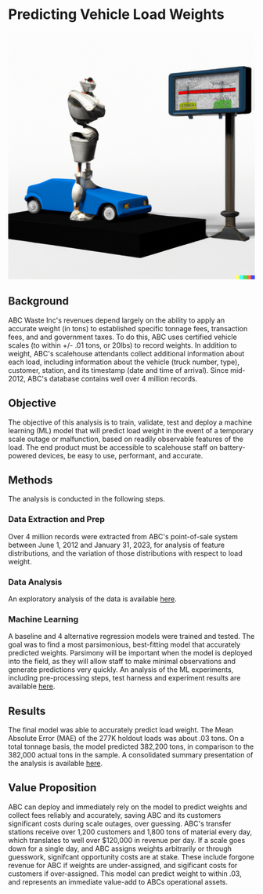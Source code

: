 # Predicting Vehicle Load Weights
![image](https://github.com/joelmsherman/Predicting-Load-Weight/blob/master/Images/ReadmeTitle.png)

## Background
ABC Waste Inc's revenues depend largely on the ability to apply an accurate weight (in tons) to established specific tonnage fees, transaction fees, and and government taxes.  To do this, ABC uses certified vehicle scales (to within +/- .01 tons, or 20lbs) to record weights. In addition to weight, ABC's scalehouse attendants collect additional information about each load, including information about the vehicle (truck number, type), customer, station, and its timestamp (date and time of arrival).  Since mid-2012, ABC's database contains well over 4 million records.

## Objective
The objective of this analysis is to train, validate, test and deploy a machine learning (ML) model that will predict load weight in the event of a temporary scale outage or malfunction, based on readily observable features of the load.  The end product must be accessible to scalehouse staff on battery-powered devices, be easy to use, performant, and accurate.  

## Methods
The analysis is conducted in the following steps.

### Data Extraction and Prep
Over 4 million records were extracted from ABC's point-of-sale system between June 1, 2012 and January 31, 2023, for analysis of feature distributions, and the variation of those distributions with respect to load weight.  

### Data Analysis
An exploratory analysis of the data is available [here](https://app.hex.tech/5b266aaf-b343-4ae7-bdea-218e8fe3001f/app/ebbe87e0-62ac-4086-b362-3a2fada84f9b/latest).

### Machine Learning
A baseline and 4 alternative regression models were trained and tested.  The goal was to find a most parsimonious, best-fitting model that accurately predicted weights.  Parsimony will be important when the model is deployed into the field, as they will allow staff to make minimal observations and generate predictions very quickly. An analysis of the ML experiments, including pre-processing steps, test harness and experiment results are available [here](https://app.hex.tech/5b266aaf-b343-4ae7-bdea-218e8fe3001f/app/8bb9151f-544b-4835-a0d5-33db99261a95/latest).

## Results
The final model was able to accurately predict load weight.  The Mean Absolute Error (MAE) of the 277K holdout loads was about .03 tons.  On a total tonnage basis, the model predicted 382,200 tons, in comparison to the 382,000 actual tons in the sample. A consolidated summary presentation of the analysis is available [here](https://www.beautiful.ai/player/-NXNAsMpTJbK0JcUkRhR).

## Value Proposition
ABC can deploy and immediately rely on the model to predict weights and collect fees reliably and accurately, saving ABC and its customers significant costs during scale outages, over guessing.  ABC's transfer stations receive over 1,200 customers and 1,800 tons of material every day, which translates to well over $120,000 in revenue per day.  If a scale goes down for a single day, and ABC assigns weights arbitrarily or through guesswork, signifcant opportunity costs are at stake.  These include forgone revenue for ABC if weights are under-assigned, and sigificant costs for customers if over-assigned.  This model can predict weight to within .03, and represents an immediate value-add to ABCs operational assets.